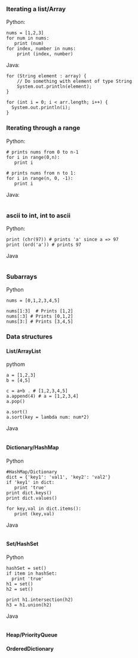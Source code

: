 ### Iterating a list/Array

Python:

```
nums = [1,2,3]
for num in nums:
   print (num)
for index, number in nums:
    print (index, number)
```

Java:

```
for (String element : array) {
    // Do something with element of type String
    System.out.println(element);
}

for (int i = 0; i < arr.length; i++) {
  System.out.println(i);
}
```

### Iterating through a range

Python:

```
# prints nums from 0 to n-1
for i in range(0,n):
   print i
   
# prints nums from n to 1:
for i in range(n, 0, -1):
   print i
```

Java:

```
```

### ascii to int, int to ascii

Python:

```
print (chr(97)) # prints 'a' since a => 97
print (ord('a')) # prints 97
```

Java
```
```

### Subarrays

Python
```
nums = [0,1,2,3,4,5]

nums[1:3]  # Prints [1,2]
nums[:3] # Prints [0,1,2]
nums[3:] # Prints [3,4,5]
```

### Data structures

#### List/ArrayList

pythom

```
a = [1,2,3]
b = [4,5]

c = a+b . # [1,2,3,4,5]
a.append(4) # a = [1,2,3,4]
a.pop()

a.sort()
a.sort(key = lambda num: num*2)
```

Java

```
```

#### Dictionary/HashMap
Python 

```
#HashMap/Dictionary
dict = {'key1': 'val1', 'key2': 'val2'}
if 'key1' in dict:
   print 'true'
print dict.keys()
print dict.values()

for key,val in dict.items():
   print (key,val)
```

Java

```
```

#### Set/HashSet
Python

```
hashSet = set()
if item in hashSet: 
  print 'true'
h1 = set()
h2 = set()

print h1.intersection(h2)
h3 = h1.union(h2)
```

Java
```
```

#### Heap/PriorityQueue

#### OrderedDictionary

